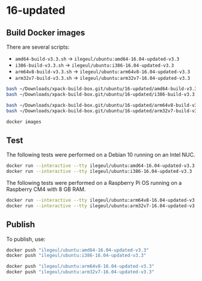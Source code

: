 
# 16-updated

## Build Docker images

There are several scripts:

- `amd64-build-v3.3.sh` -> `ilegeul/ubuntu:amd64-16.04-updated-v3.3`
- `i386-build-v3.3.sh` -> `ilegeul/ubuntu:i386-16.04-updated-v3.3`
- `arm64v8-build-v3.3.sh` -> `ilegeul/ubuntu:arm64v8-16.04-updated-v3.3`
- `arm32v7-build-v3.3.sh` -> `ilegeul/ubuntu:arm32v7-16.04-updated-v3.3`

```sh
bash ~/Downloads/xpack-build-box.git/ubuntu/16-updated/amd64-build-v3.3.sh
bash ~/Downloads/xpack-build-box.git/ubuntu/16-updated/i386-build-v3.3.sh

bash ~/Downloads/xpack-build-box.git/ubuntu/16-updated/arm64v8-build-v3.3.sh
bash ~/Downloads/xpack-build-box.git/ubuntu/16-updated/arm32v7-build-v3.3.sh

docker images
```

## Test

The following tests were performed on a Debian 10
running on an Intel NUC.

```sh
docker run --interactive --tty ilegeul/ubuntu:amd64-16.04-updated-v3.3
docker run --interactive --tty ilegeul/ubuntu:i386-16.04-updated-v3.3
```

The following tests were performed on a Raspberry Pi OS
running on a Raspberry CM4 with 8 GB RAM.

```sh
docker run --interactive --tty ilegeul/ubuntu:arm64v8-16.04-updated-v3.3
docker run --interactive --tty ilegeul/ubuntu:arm32v7-16.04-updated-v3.3
```

## Publish

To publish, use:

```sh
docker push "ilegeul/ubuntu:amd64-16.04-updated-v3.3"
docker push "ilegeul/ubuntu:i386-16.04-updated-v3.3"

docker push "ilegeul/ubuntu:arm64v8-16.04-updated-v3.3"
docker push "ilegeul/ubuntu:arm32v7-16.04-updated-v3.3"
```
